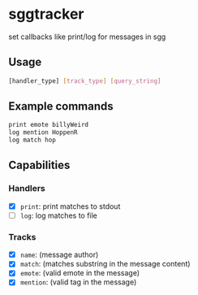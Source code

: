 # sggtracker
set callbacks like print/log for messages in sgg

## Usage
```bash
[handler_type] [track_type] [query_string]
```
## Example commands
```bash
print emote billyWeird
log mention HoppenR
log match hop
```

## Capabilities
### Handlers
- [X] `print`: print matches to stdout
- [ ] `log`: log matches to file

### Tracks
- [X] `name`: (message author)
- [X] `match`: (matches substring in the message content)
- [X] `emote`: (valid emote in the message)
- [X] `mention`: (valid tag in the message)
